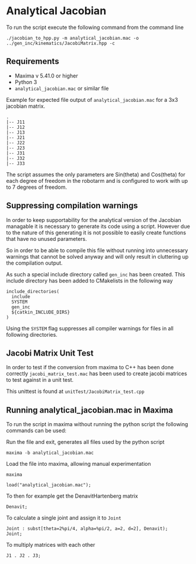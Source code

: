 # Analytical Jacobian

To run the script execute the following command from the command line

```
./jacobian_to_hpp.py -m analytical_jacobian.mac -o ../gen_inc/kinematics/JacobiMatrix.hpp -c
```

## Requirements

* Maxima v 5.41.0 or higher
* Python 3
* `analytical_jacobian.mac` or similar file

Example for expected file output of `analytical_jacobian.mac` for a 3x3 jacobian matrix.

```
.
|-- J11
|-- J12
|-- J13
|-- J21
|-- J22
|-- J23
|-- J31
|-- J32
|-- J33
```

The script assumes the only parameters are Sin(theta) and Cos(theta) for each degree of freedom in the robotarm
and is configured to work with up to 7 degrees of freedom.

## Suppressing compilation warnings

In order to keep supportability for the analytical version of
the Jacobian managable it is necessary to generate its code using
a script. However due to the nature of this generating it is not
possible to easily create functions that have no unused parameters.

So in order to be able to compile this file without running into unnecessary warnings
that cannot be solved anyway and will only result in cluttering up the compilation
output.

As such a special include directory called `gen_inc` has been created.
This include directory has been added to CMakelists in the following way

```
include_directories(
  include
  SYSTEM
  gen_inc
  ${catkin_INCLUDE_DIRS}
)
```

Using the `SYSTEM` flag suppresses all compiler warnings for files in all following directories.

## Jacobi Matrix Unit Test

In order to test if the conversion from maxima to C++ has been done
correctly `jacobi_matrix_test.mac` has been used
to create jacobi matrices to test against in
a unit test.

This unittest is found at `unitTest/JacobiMatrix_test.cpp`

## Running analytical_jacobian.mac in Maxima

To run the script in maxima without running the python script the following commands can be used:


Run the file and exit, generates all files used by the python script
```
maxima -b analytical_jacobian.mac
```

Load the file into maxima, allowing manual experimentation
```
maxima

load("analytical_jacobian.mac");
```

To then for example get the DenavitHartenberg matrix
```
Denavit;
```

To calculate a single joint and assign it to `Joint`
```
Joint : subst[theta=2%pi/4, alpha=%pi/2, a=2, d=2], Denavit);
Joint;
```

To multiply matrices with each other

```
J1 . J2 . J3;
```
